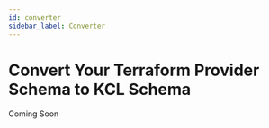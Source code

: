 ```yaml
---
id: converter
sidebar_label: Converter
---
```


# Convert Your Terraform Provider Schema to KCL Schema

Coming Soon
